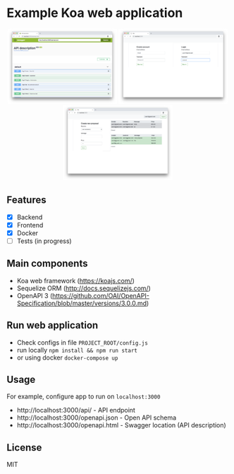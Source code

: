 # Example Koa web application

<p align="center">
 <img height="170" title="Open API" src="screenshots/openapi-swagger.png">
 <img height="170" title="Authenticate" src="screenshots/signup_or_login.png">
 <img height="170" title="Work Area" src="screenshots/workarea.png">
</p>

## Features

 - [x] Backend
 - [x] Frontend
 - [x] Docker
 - [ ] Tests (in progress)

## Main components

 - Koa web framework (https://koajs.com/)
 - Sequelize ORM (http://docs.sequelizejs.com/)
 - OpenAPI 3 (https://github.com/OAI/OpenAPI-Specification/blob/master/versions/3.0.0.md)

## Run web application

 - Check configs in file ``PROJECT_ROOT/config.js``
 - run locally ``npm install && npm run start``
 - or using docker ``docker-compose up``

## Usage

For example, configure app to run on ``localhost:3000``

 - http://localhost:3000/api/ - API endpoint
 - http://localhost:3000/openapi.json - Open API schema
 - http://localhost:3000/openapi.html - Swagger location (API description)

## License

MIT

